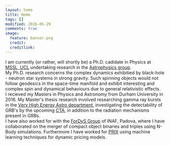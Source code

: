 ```yaml
---
layout: home
title: Home
tags: []
modified: 2016-05-29
comments: true
image:
  feature: banner.png
  credit:
  creditlink:
---
```


I am currently (or rather, will shortly be) a Ph.D. cadidate in Physics at [MSSL, UCL](http://www.ucl.ac.uk/mssl) undertaking research in the [Astrophysics group](http://www.ucl.ac.uk/mssl/astro). <br>
My Ph.D. research concerns the complex dynamics exhibitied by black-hole - neutron star systems in strong gravity. Such spinning objects would not follow geodesics in the space-time manifold and exhibit interesting and complex spin and dynamical behaviours due to general relativistic effects.<br>
I recieved my Masters in Physics and Astronomy from Durham University in 2016. My Master's thesis research involved researching gamma ray bursts in the [Very High Energy Astro department](https://www.dur.ac.uk/cfai/vhegammaraygroup/), investigating the detectability of GRB's by the upcoming [CTA](https://portal.cta-observatory.org/Pages/Home.aspx), in addition to the radiation mechanisms present in GRBs.<br>
I have also worked for with the [ForDyS Group](http://web.pd.astro.it/mapelli/group.html) of INAF, Padova, where I have collaborated on the merger of compact object binaries and triples using N-Body simulations. Furthermore I have worked for [PRIX](http://www.prix.ai) using machine learning techniques for dynamic pricing models.





